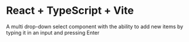 # React + TypeScript + Vite

A multi drop-down select component with the ability to add new items by typing it in an input and pressing Enter
